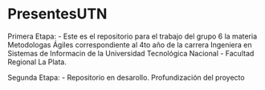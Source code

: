 # PresentesUTN
Primera Etapa:
    - Este es el repositorio para el trabajo del grupo 6 la materia Metodologas Ágiles correspondiente al 4to año de la carrera Ingeniera en Sistemas de Informacin de la Universidad Tecnológica Nacional - Facultad Regional La Plata.

Segunda Etapa:
    - Repositorio en desarollo. Profundización del proyecto